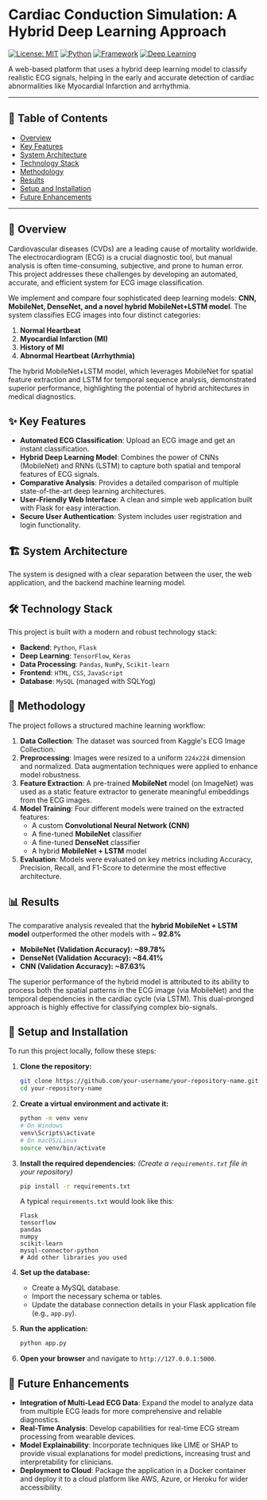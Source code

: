 
# Cardiac Conduction Simulation: A Hybrid Deep Learning Approach

[![License: MIT](https://img.shields.io/badge/License-MIT-yellow.svg)](https://opensource.org/licenses/MIT)
[![Python](https://img.shields.io/badge/Python-3.8%2B-blue.svg)](https://www.python.org/)
[![Framework](https://img.shields.io/badge/Framework-Flask-green.svg)](https://flask.palletsprojects.com/)
[![Deep Learning](https://img.shields.io/badge/Deep%20Learning-TensorFlow%20%7C%20Keras-orange.svg)](https://www.tensorflow.org/)

A web-based platform that uses a hybrid deep learning model to classify realistic ECG signals, helping in the early and accurate detection of cardiac abnormalities like Myocardial Infarction and arrhythmia.

---

## 📖 Table of Contents
* [Overview](#-overview)
* [Key Features](#-key-features)
* [System Architecture](#-system-architecture)
* [Technology Stack](#-technology-stack)
* [Methodology](#-methodology)
* [Results](#-results)
* [Setup and Installation](#-setup-and-installation)
* [Future Enhancements](#-future-enhancements)

---

## 🔭 Overview

Cardiovascular diseases (CVDs) are a leading cause of mortality worldwide. The electrocardiogram (ECG) is a crucial diagnostic tool, but manual analysis is often time-consuming, subjective, and prone to human error. This project addresses these challenges by developing an automated, accurate, and efficient system for ECG image classification.

We implement and compare four sophisticated deep learning models: **CNN, MobileNet, DenseNet, and a novel hybrid MobileNet+LSTM model**. The system classifies ECG images into four distinct categories:
1.  **Normal Heartbeat**
2.  **Myocardial Infarction (MI)**
3.  **History of MI**
4.  **Abnormal Heartbeat (Arrhythmia)**

The hybrid MobileNet+LSTM model, which leverages MobileNet for spatial feature extraction and LSTM for temporal sequence analysis, demonstrated superior performance, highlighting the potential of hybrid architectures in medical diagnostics.

## ✨ Key Features

- **Automated ECG Classification**: Upload an ECG image and get an instant classification.
- **Hybrid Deep Learning Model**: Combines the power of CNNs (MobileNet) and RNNs (LSTM) to capture both spatial and temporal features of ECG signals.
- **Comparative Analysis**: Provides a detailed comparison of multiple state-of-the-art deep learning architectures.
- **User-Friendly Web Interface**: A clean and simple web application built with Flask for easy interaction.
- **Secure User Authentication**: System includes user registration and login functionality.



## 🏗️ System Architecture

The system is designed with a clear separation between the user, the web application, and the backend machine learning model.
## 🛠️ Technology Stack

This project is built with a modern and robust technology stack:

- **Backend**: `Python`, `Flask`
- **Deep Learning**: `TensorFlow`, `Keras`
- **Data Processing**: `Pandas`, `NumPy`, `Scikit-learn`
- **Frontend**: `HTML`, `CSS`, `JavaScript`
- **Database**: `MySQL` (managed with SQLYog)

## 🔬 Methodology

The project follows a structured machine learning workflow:

1.  **Data Collection**: The dataset was sourced from Kaggle's ECG Image Collection.
2.  **Preprocessing**: Images were resized to a uniform `224x224` dimension and normalized. Data augmentation techniques were applied to enhance model robustness.
3.  **Feature Extraction**: A pre-trained **MobileNet** model (on ImageNet) was used as a static feature extractor to generate meaningful embeddings from the ECG images.
4.  **Model Training**: Four different models were trained on the extracted features:
    - A custom **Convolutional Neural Network (CNN)**
    - A fine-tuned **MobileNet** classifier
    - A fine-tuned **DenseNet** classifier
    - A hybrid **MobileNet + LSTM** model
5.  **Evaluation**: Models were evaluated on key metrics including Accuracy, Precision, Recall, and F1-Score to determine the most effective architecture.

## 📊 Results

The comparative analysis revealed that the **hybrid MobileNet + LSTM model** outperformed the other models with ~ **92.8%**

- **MobileNet (Validation Accuracy): ~89.78%**
- **DenseNet (Validation Accuracy): ~84.41%**
- **CNN (Validation Accuracy): ~87.63%**

The superior performance of the hybrid model is attributed to its ability to process both the spatial patterns in the ECG image (via MobileNet) and the temporal dependencies in the cardiac cycle (via LSTM). This dual-pronged approach is highly effective for classifying complex bio-signals.

## 🚀 Setup and Installation

To run this project locally, follow these steps:

1.  **Clone the repository:**
    ```bash
    git clone https://github.com/your-username/your-repository-name.git
    cd your-repository-name
    ```

2.  **Create a virtual environment and activate it:**
    ```bash
    python -m venv venv
    # On Windows
    venv\Scripts\activate
    # On macOS/Linux
    source venv/bin/activate
    ```

3.  **Install the required dependencies:**
    *(Create a `requirements.txt` file in your repository)*
    ```bash
    pip install -r requirements.txt
    ```
    A typical `requirements.txt` would look like this:
    ```
    Flask
    tensorflow
    pandas
    numpy
    scikit-learn
    mysql-connector-python
    # Add other libraries you used
    ```

4.  **Set up the database:**
    - Create a MySQL database.
    - Import the necessary schema or tables.
    - Update the database connection details in your Flask application file (e.g., `app.py`).

5.  **Run the application:**
    ```bash
    python app.py
    ```

6.  **Open your browser** and navigate to `http://127.0.0.1:5000`.

## 🔮 Future Enhancements

- **Integration of Multi-Lead ECG Data**: Expand the model to analyze data from multiple ECG leads for more comprehensive and reliable diagnostics.
- **Real-Time Analysis**: Develop capabilities for real-time ECG stream processing from wearable devices.
- **Model Explainability**: Incorporate techniques like LIME or SHAP to provide visual explanations for model predictions, increasing trust and interpretability for clinicians.
- **Deployment to Cloud**: Package the application in a Docker container and deploy it to a cloud platform like AWS, Azure, or Heroku for wider accessibility.


